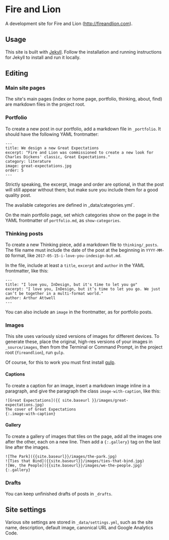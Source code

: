 # Fire and Lion

A development site for Fire and Lion (http://fireandlion.com).

## Usage

This site is built with [Jekyll](http://jekyllrb.com). Follow the installation and running instructions for Jekyll to install and run it locally.

## Editing

### Main site pages

The site's main pages (index or home page, portfolio, thinking, about, find) are markdown files in the project root.

### Portfolio

To create a new post in our portfolio, add a markdown file in `_portfolio`. It should have the following YAML frontmatter:

```
---
title: We design a new Great Expectations
excerpt: "Fire and Lion was commissioned to create a new look for Charles Dickens' classic, Great Expectations."
category: literature
image: great-expectations.jpg
order: 5
---
```

Strictly speaking, the excerpt, image and order are optional, in that the post will still appear without them; but make sure you include them for a good quality post.

The available categories are defined in _data/categories.yml`.

On the main portfolio page, set which categories show on the page in the YAML frontmatter of `portfolio.md`, as `show-categories`.

### Thinking posts

To create a new Thinking piece, add a markdown file to `thinking/_posts`. The file name must include the date of the post at the beginning in `YYYY-MM-DD` format, like `2017-05-15-i-love-you-indesign-but.md`.

In the file, include at least a `title`, `excerpt` and `author` in the YAML frontmatter, like this:

```
---
title: "I love you, InDesign, but it's time to let you go"
excerpt: "I love you, InDesign, but it’s time to let you go. We just can’t be together in a multi-format world."
author: Arthur Attwell
---
```

You can also include an `image` in the frontmatter, as for portfolio posts.

### Images

This site uses variously sized versions of images for different devices. To generate these, place the original, high-res versions of your images in `_source/images`, then from the Terminal or Command Prompt, in the project root (`fireandlion`), run `gulp`.

Of course, for this to work you must first install [gulp](https://gulpjs.com/).

#### Captions

To create a caption for an image, insert a markdown image inline in a paragraph, and give the paragraph the class `image-with-caption`, like this:

```
![Great Expectations]({{ site.baseurl }}/images/great-expectations.jpg)
The cover of Great Expectations
{:.image-with-caption}
```

#### Gallery

To create a gallery of images that tiles on the page, add all the images one after the other, each on a new line. Then add a `{:.gallery}` tag on the last line after the images.

```
![The Park]({{site.baseurl}}/images/the-park.jpg)
![Ties that Bind]({{site.baseurl}}/images/ties-that-bind.jpg)
![We, the People]({{site.baseurl}}/images/we-the-people.jpg)
{:.gallery}
```

### Drafts

You can keep unfinished drafts of posts in `_drafts`.

## Site settings

Various site settings are stored in `_data/settings.yml`, such as the site name, description, default image, canonical URL and Google Analytics Code.
